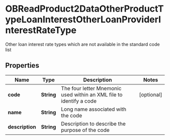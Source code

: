 

# OBReadProduct2DataOtherProductTypeLoanInterestOtherLoanProviderInterestRateType

Other loan interest rate types which are not available in the standard code list
## Properties

Name | Type | Description | Notes
------------ | ------------- | ------------- | -------------
**code** | **String** | The four letter Mnemonic used within an XML file to identify a code |  [optional]
**name** | **String** | Long name associated with the code | 
**description** | **String** | Description to describe the purpose of the code | 




